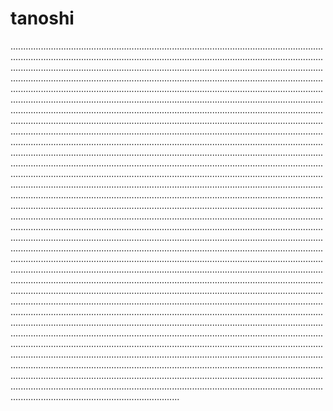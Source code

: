 # tanoshi

...............................................................................................................................................................................................................................................................................................................................................................................................................................................................................................................................................................................................................................................................................................................................................................................................................................................................................................................................................................................................................................................................................................................................................................................................................................................................................................................................................................................................................................................................................................................................................................................................................................................................................................................................................................................................................................................................................................................................................................................................................................................................................................................................................................................................................................................................................................................................................................................................................................................................................................................................................................................................................................................................................................................................................................................................................................................................................................................................................................................................................................................................................................................................................................................................................................................................................................................................................................................................................................................................................................................................................................................................................................................................................................................................................................................................................................................................................................................................................................................................................................................................................................................................................................................................................................................................................................................................